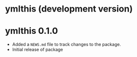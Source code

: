 # ymlthis (development version)

# ymlthis 0.1.0

* Added a `NEWS.md` file to track changes to the package.
* Initial release of package
